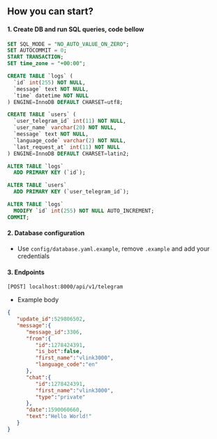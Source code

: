 ## How you can start?

#### 1. Create DB and run SQL queries, code bellow
```sql
SET SQL_MODE = "NO_AUTO_VALUE_ON_ZERO";
SET AUTOCOMMIT = 0;
START TRANSACTION;
SET time_zone = "+00:00";

CREATE TABLE `logs` (
  `id` int(255) NOT NULL,
  `message` text NOT NULL,
  `time` datetime NOT NULL
) ENGINE=InnoDB DEFAULT CHARSET=utf8;

CREATE TABLE `users` (
  `user_telegram_id` int(11) NOT NULL,
  `user_name` varchar(20) NOT NULL,
  `message` text NOT NULL,
  `language_code` varchar(2) NOT NULL,
  `last_request_at` int(11) NOT NULL
) ENGINE=InnoDB DEFAULT CHARSET=latin2;

ALTER TABLE `logs`
  ADD PRIMARY KEY (`id`);

ALTER TABLE `users`
  ADD PRIMARY KEY (`user_telegram_id`);

ALTER TABLE `logs`
  MODIFY `id` int(255) NOT NULL AUTO_INCREMENT;
COMMIT;

```

#### 2. Database configuration
 - Use ```config/database.yaml.example```, remove ```.example``` and add your credentials

#### 3. Endpoints
    [POST] localhost:8000/api/v1/telegram
-   Example body
```json
{
   "update_id":529806502,
   "message":{
      "message_id":3306,
      "from":{
         "id":1278424391,
         "is_bot":false,
         "first_name":"vlink3000",
         "language_code":"en"
      },
      "chat":{
         "id":1278424391,
         "first_name":"vlink3000",
         "type":"private"
      },
      "date":1590060660,
      "text":"Hello World!"
   }
}
```